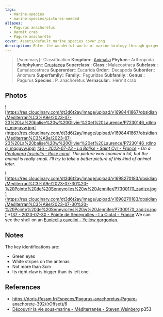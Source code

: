 ```yaml
---
tags:
  - marine-species
  - marine-species/pictures-needed
aliases:
  - Pagurus anachoretus
  - Hermit crab
  - Pagure anachorète
cover: Assets/default_marine_species_cover.png
description: Enter the wonderful world of marine-biology through gorgeous underwater pictures of marine animals. Crustaceans decapoda are taxons that encompasses crabs, shrimps, lobsters, and other well known crustaceans (and sea food indeed).
---
```

> [!summary]- Classification
**Kingdom**:: [Animalia](Animalia.md)
**Phylum**:: Arthropoda
**Subphylum**:: [Crustacea](Crustacea.md)
**Superclass**::
**Class**:: Malacostraca
**Subclass**:: Eumalacostraca
**Superorder**:: Eucarida
**Order**:: Decapoda
**Suborder**:: Anomura
**Superfamily**::
**Family**:: Paguridae
**Subfamily**::
**Genus**:: Pagurus
**Species**:: P. anachoretus
**Vernacular**:: Hermit crab

## Photos
![https://res.cloudinary.com/dt3d6t2ay/image/upload/v1698441867/obsidian/Mediterran%C3%A9e/2023-07-23%20La%20balise%20w%20Olivier%20et%20Laurence/P7230146_rdlnoq_mqguvw.jpg](https://res.cloudinary.com/dt3d6t2ay/image/upload/v1698441867/obsidian/Mediterran%C3%A9e/2023-07-23%20La%20balise%20w%20Olivier%20et%20Laurence/P7230146_rdlnoq_mqguvw.jpg)
*[136 - 2023-07-23 - La Balise - Saint Cyr - France](136%20-%202023-07-23%20-%20La%20Balise%20-%20Saint%20Cyr%20-%20France.md) - On a [Pentapora fascialis - Rose coral](Pentapora%20fascialis%20-%20Rose%20coral.md). The picture was zoomed a lot, but the animal is really small. I'll try to take a better picture of this kind of animal later.*

![https://res.cloudinary.com/dt3d6t2ay/image/upload/v1698270183/obsidian/Mediterran%C3%A9e/2023-07-30%20-%20Pointe%20de%20Seneyrolles%20w%20Jennifer/P7300170_zadizx.jpg](https://res.cloudinary.com/dt3d6t2ay/image/upload/v1698270183/obsidian/Mediterran%C3%A9e/2023-07-30%20-%20Pointe%20de%20Seneyrolles%20w%20Jennifer/P7300170_zadizx.jpg)
*[137 - 2023-07-30 - Pointe de Seneyrolles - La Ciotat - France](137%20-%202023-07-30%20-%20Pointe%20de%20Seneyrolles%20-%20La%20Ciotat%20-%20France.md) We can see the shell on an [Eunicella cavolini - Yellow gorgonian](Eunicella%20cavolini%20-%20Yellow%20gorgonian.md). 

## Notes
The key identifications are:
- Green eyes
- White stripes on the antenas
- Not more than 3cm
- Its right claw is bigger than its left one.

## References
- https://doris.ffessm.fr/Especes/Pagurus-anachoretus-Pagure-anachorete-392/(rOffset)/6
- [Découvrir la vie sous-marine - Méditerranée - Steven Weinberg](Découvrir%20la%20vie%20sous-marine%20-%20Méditerranée%20-%20Steven%20Weinberg.md) p353
